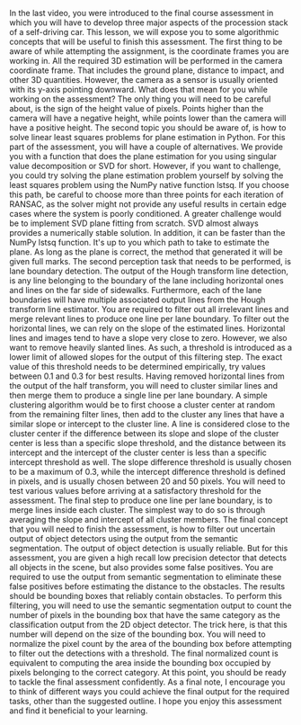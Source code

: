 In the last video, you were introduced to the final course assessment in which you will have to develop three major aspects of the procession stack of a self-driving car. This lesson, we will expose you to some algorithmic concepts that will be useful to finish this assessment. The first thing to be aware of while attempting the assignment, is the coordinate frames you are working in. All the required 3D estimation will be performed in the camera coordinate frame. That includes the ground plane, distance to impact, and other 3D quantities. However, the camera as a sensor is usually oriented with its y-axis pointing downward. What does that mean for you while working on the assessment? The only thing you will need to be careful about, is the sign of the height value of pixels. Points higher than the camera will have a negative height, while points lower than the camera will have a positive height. The second topic you should be aware of, is how to solve linear least squares problems for plane estimation in Python. For this part of the assessment, you will have a couple of alternatives. We provide you with a function that does the plane estimation for you using singular value decomposition or SVD for short. However, if you want to challenge, you could try solving the plane estimation problem yourself by solving the least squares problem using the NumPy native function lstsq. If you choose this path, be careful to choose more than three points for each iteration of RANSAC, as the solver might not provide any useful results in certain edge cases where the system is poorly conditioned. A greater challenge would be to implement SVD plane fitting from scratch. SVD almost always provides a numerically stable solution. In addition, it can be faster than the NumPy lstsq function. It's up to you which path to take to estimate the plane. As long as the plane is correct, the method that generated it will be given full marks. The second perception task that needs to be performed, is lane boundary detection. The output of the Hough transform line detection, is any line belonging to the boundary of the lane including horizontal ones and lines on the far side of sidewalks. Furthermore, each of the lane boundaries will have multiple associated output lines from the Hough transform line estimator. You are required to filter out all irrelevant lines and merge relevant lines to produce one line per lane boundary. To filter out the horizontal lines, we can rely on the slope of the estimated lines. Horizontal lines and images tend to have a slope very close to zero. However, we also want to remove heavily slanted lines. As such, a threshold is introduced as a lower limit of allowed slopes for the output of this filtering step. The exact value of this threshold needs to be determined empirically, try values between 0.1 and 0.3 for best results. Having removed horizontal lines from the output of the half transform, you will need to cluster similar lines and then merge them to produce a single line per lane boundary. A simple clustering algorithm would be to first choose a cluster center at random from the remaining filter lines, then add to the cluster any lines that have a similar slope or intercept to the cluster line. A line is considered close to the cluster center if the difference between its slope and slope of the cluster center is less than a specific slope threshold, and the distance between its intercept and the intercept of the cluster center is less than a specific intercept threshold as well. The slope difference threshold is usually chosen to be a maximum of 0.3, while the intercept difference threshold is defined in pixels, and is usually chosen between 20 and 50 pixels. You will need to test various values before arriving at a satisfactory threshold for the assessment. The final step to produce one line per lane boundary, is to merge lines inside each cluster. The simplest way to do so is through averaging the slope and intercept of all cluster members. The final concept that you will need to finish the assessment, is how to filter out uncertain output of object detectors using the output from the semantic segmentation. The output of object detection is usually reliable. But for this assessment, you are given a high recall low precision detector that detects all objects in the scene, but also provides some false positives. You are required to use the output from semantic segmentation to eliminate these false positives before estimating the distance to the obstacles. The results should be bounding boxes that reliably contain obstacles. To perform this filtering, you will need to use the semantic segmentation output to count the number of pixels in the bounding box that have the same category as the classification output from the 2D object detector. The trick here, is that this number will depend on the size of the bounding box. You will need to normalize the pixel count by the area of the bounding box before attempting to filter out the detections with a threshold. The final normalized count is equivalent to computing the area inside the bounding box occupied by pixels belonging to the correct category. At this point, you should be ready to tackle the final assessment confidently. As a final note, I encourage you to think of different ways you could achieve the final output for the required tasks, other than the suggested outline. I hope you enjoy this assessment and find it beneficial to your learning.